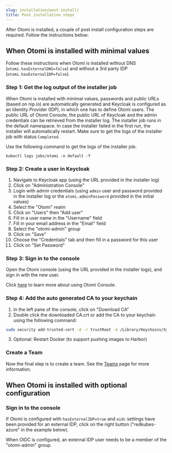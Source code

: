 ```yaml
---
slug: installation/post-install/
title: Post installation steps
---
```


After Otomi is installed, a couple of post install configuration steps are required. Follow the instructions below:

## When Otomi is installed with minimal values

Follow these instructions when Otomi is installed without DNS (`otomi.hasExternalDNS=false`) and without a 3rd party IDP (`otomi.hasExternalIDP=false`).

### Step 1: Get the log output of the installer job

When Otomi is installed with minimal values, passwords and public URLs (based on nip.io) are automatically generated and Keycloak is configured as an Identity Provider (IDP), in which one has to define Otomi users. The public URL of Otomi Console, the public URL of Keycloak and the admin credentials can be retrieved from the installer log. The installer job runs in the default namespace. In case the installer failed in the first run, the installer will automatically restart. Make sure to get the logs of the installer job with status `Completed`.

Use the following command to get the logs of the installer job:
```
kubectl logs jobs/otomi -n default -f
```

### Step 2: Create a user in Keycloak

1. Navigate to Keycloak app (using the URL provided in the installer log)
2. Click on "Administration Console"
3. Login with admin credentials (using `admin` user and password provided in the installer log or the `otomi.adminPassword` provided in the initial values)
4. Select the "Otomi" realm
5. Click on "Users" then "Add user"
6. Fill in a user name in the "Username" field
7. Fill in your email address in the "Email" field
8. Select the "otomi-admin" group
9. Click on "Save"
10. Choose the "Credentials" tab and then fill in a password for this user
11. Click on "Set Password"

### Step 3: Sign in to the console

Open the Otomi console (using the URL provided in the installer logs), and sign in with the new user.

Click [here](/docs/console.md) to learn more about using Otomi Console.

### Step 4: Add the auto generated CA to your keychain

1. In the left pane of the console, click on "Download CA"
2. Double click the downloaded CA.crt or add the CA to your keychain using the following command:

```bash
sudo security add-trusted-cert -d -r trustRoot -k /Library/Keychains/System.keychain ~/Downloads/ca.crt
```
3. Optional: Restart Docker (to support pushing images to Harbor)

### Create a Team

Now the final step is to create a team. See the [Teams](/docs/for-ops/console/teams.md) page for more information.

## When Otomi is installed with optional configuration

### Sign in to the console

If Otomi is configured with `hasExternalIDP=true` and `oidc` settings have been provided for an external IDP, click on the right button ("redkubes-azure" in the example below).

<!-- ![console-login](img/console-login.png) -->

When OIDC is configured, an external IDP user needs to be a member of the "otomi-admin" group.
